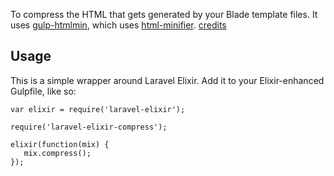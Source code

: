 
To compress the HTML that gets generated by your Blade template files. It uses [gulp-htmlmin](https://github.com/jonschlinkert/gulp-htmlmin), which uses [html-minifier](https://github.com/kangax/html-minifier).
[credits](https://github.com/fitztrev/laravel-html-minify/wiki/Laravel-5---5.1-HTML-Minifying)


## Usage

This is a simple wrapper around Laravel Elixir. Add it to your Elixir-enhanced Gulpfile, like so:

```
var elixir = require('laravel-elixir');

require('laravel-elixir-compress');

elixir(function(mix) {
   mix.compress();
});
```

